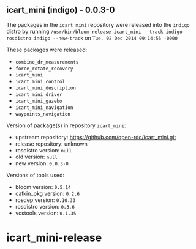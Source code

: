 ## icart_mini (indigo) - 0.0.3-0

The packages in the `icart_mini` repository were released into the `indigo` distro by running `/usr/bin/bloom-release icart_mini --track indigo --rosdistro indigo --new-track` on `Tue, 02 Dec 2014 09:14:56 -0000`

These packages were released:
- `combine_dr_measurements`
- `force_rotate_recovery`
- `icart_mini`
- `icart_mini_control`
- `icart_mini_description`
- `icart_mini_driver`
- `icart_mini_gazebo`
- `icart_mini_navigation`
- `waypoints_navigation`

Version of package(s) in repository `icart_mini`:
- upstream repository: https://github.com/open-rdc/icart_mini.git
- release repository: unknown
- rosdistro version: `null`
- old version: `null`
- new version: `0.0.3-0`

Versions of tools used:
- bloom version: `0.5.14`
- catkin_pkg version: `0.2.6`
- rosdep version: `0.10.33`
- rosdistro version: `0.3.6`
- vcstools version: `0.1.35`


icart_mini-release
==================
